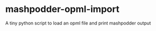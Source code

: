 mashpodder-opml-import
======================

A tiny python script to load an opml file and print mashpodder output
